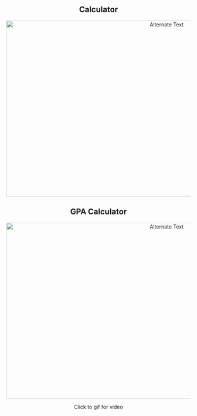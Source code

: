 
<div align="center">

<h2> Calculator </h2>

<a align="center"  href="https://user-images.githubusercontent.com/77582858/228039947-1c6c1407-ce8a-4814-aac3-c17625107977.mp4" title="Click for video">

<img src="https://user-images.githubusercontent.com/77582858/228040534-e929a288-ff82-4f29-9688-38a8a399675e.gif" alt="Alternate Text" width="860" height="480"/>

</a>
<br>
<h2> GPA Calculator </h2>
<a align="center"  href="https://user-images.githubusercontent.com/77582858/228367356-ebd5e7c4-0eaa-4b76-9db3-5ab1d1ad4242.mp4" title="Click for video">

<img src="https://user-images.githubusercontent.com/77582858/228367411-d848c8c9-c9d8-44de-a341-231c10db66c7.gif" alt="Alternate Text" width="860" height="480"/>

</a>


Click to gif for video

</div>
